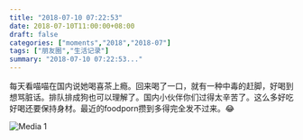 ```yaml
---
title: "2018-07-10 07:22:53"
date: 2018-07-10T11:00:00+08:00
draft: false
categories: ["moments","2018","2018-07"]
tags: ["朋友圈","生活记录"]
summary: "2018-07-10 07:22:53..."
---
```


每天看喵喵在国内说她喝喜茶上瘾。回来喝了一口，就有一种中毒的赶脚，好喝到想骂脏话。排队排成狗也可以理解了。国内小伙伴你们过得太辛苦了。这么多好吃好喝还要保持身材。最近的foodporn攒到多得完全发不过来。😂

![Media 1](/Moments/photos/2018-07-10/201807100722530.jpg)

